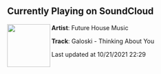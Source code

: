 ## Currently Playing on SoundCloud

[<img align="left" width="100" src="https://i1.sndcdn.com/artworks-U9x8a2hRnZcU9YZA-LM71lA-t500x500.jpg">](https://soundcloud.com/futurehousemusic/galoski-thinking-about-you)

**Artist**: Future House Music 

**Track**: Galoski - Thinking About You

Last updated at 10/21/2021 22:29
